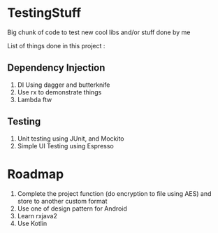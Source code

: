 # TestingStuff
Big chunk of code to test new cool libs and/or stuff done by me

List of things done in this project :
<h2>Dependency Injection</h2> 
<ol>
  <li>DI Using dagger and butterknife</li>
  <li>Use rx to demonstrate things</li>
  <li>Lambda ftw</li>
</ol>

<h2>Testing</h2> 
<ol>
  <li>Unit testing using JUnit, and Mockito</li>
  <li>Simple UI Testing using Espresso</li>
</ol>

# Roadmap
<ol>
  <li>Complete the project function (do encryption to file using AES) and store to another custom format</li>
  <li>Use one of design pattern for Android</li>
  <li>Learn rxjava2</li>
  <li>Use Kotlin</li>
<ol>
